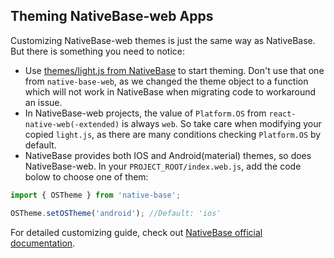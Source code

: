 Theming NativeBase-web Apps
---------------------------
Customizing NativeBase-web themes is just the same way as NativeBase. But there is something you need to notice:
* Use [themes/light.js from NativeBase](https://github.com/GeekyAnts/NativeBase/blob/master/Components/Themes/light.js) to start theming. Don't use that one from `native-base-web`, as we changed the theme object to a function which will not work in NativeBase when migrating code to workaround an issue.
* In NativeBase-web projects, the value of `Platform.OS` from `react-native-web(-extended)` is always `web`. So take care when modifying your copied `light.js`, as there are many conditions checking `Platform.OS` by default.
* NativeBase provides both IOS and Android(material) themes, so does NativeBase-web. In your `PROJECT_ROOT/index.web.js`, add the code bolow to choose one of them:

```JavaScript
import { OSTheme } from 'native-base';

OSTheme.setOSTheme('android'); //Default: 'ios'
```

For detailed customizing guide, check out [NativeBase official documentation](http://nativebase.io/docs/v0.5.7/customize#themingNativeBaseApp).
